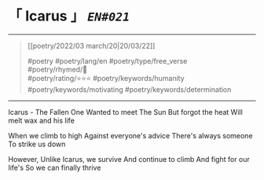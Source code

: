 # &#12300; Icarus &#12301; *`EN#021`*

---

> [[poetry/2022/03 march/20|20/03/22]]
> 
> #poetry 
> #poetry/lang/en 
> #poetry/type/free_verse  
> #poetry/rhymed/🔴  
> #poetry/rating/⭐⭐⭐ 
> #poetry/keywords/humanity #poetry/keywords/motivating #poetry/keywords/determination 

---

Icarus - The Fallen One
Wanted to meet The Sun
But forgot the heat
Will melt wax and his life

When we climb to high
Against everyone's advice
There's always someone
To strike us down

However,
Unlike Icarus, we survive
And continue to climb
And fight for our life's
So we can finally thrive